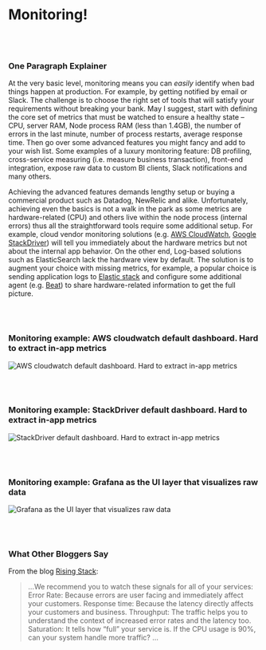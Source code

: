 # Monitoring!

<br/><br/>

### One Paragraph Explainer

At the very basic level, monitoring means you can *easily* identify when bad things happen at production. For example, by getting notified by email or Slack. The challenge is to choose the right set of tools that will satisfy your requirements without breaking your bank. May I suggest, start with defining the core set of metrics that must be watched to ensure a healthy state – CPU, server RAM,  Node process RAM (less than 1.4GB), the number of errors in the last minute, number of process restarts, average response time. Then go over some advanced features you might fancy and add to your wish list. Some examples of a luxury monitoring feature: DB profiling, cross-service measuring (i.e. measure business transaction), front-end integration, expose raw data to custom BI clients, Slack notifications and many others.

Achieving the advanced features demands lengthy setup or buying a commercial product such as Datadog, NewRelic and alike. Unfortunately, achieving even the basics is not a walk in the park as some metrics are hardware-related (CPU) and others live within the node process (internal errors) thus all the straightforward tools require some additional setup. For example, cloud vendor monitoring solutions (e.g. [AWS CloudWatch](https://aws.amazon.com/cloudwatch/), [Google StackDriver](https://cloud.google.com/stackdriver/)) will tell you immediately about the hardware metrics but not about the internal app behavior. On the other end, Log-based solutions such as ElasticSearch lack the hardware view by default. The solution is to augment your choice with missing metrics, for example, a popular choice is sending application logs to [Elastic stack](https://www.elastic.co/products) and configure some additional agent (e.g. [Beat](https://www.elastic.co/products)) to share hardware-related information to get the full picture.

<br/><br/>

### Monitoring example: AWS cloudwatch default dashboard. Hard to extract in-app metrics

![AWS cloudwatch default dashboard. Hard to extract in-app metrics](./assets/images/monitoring1.png)

<br/><br/>

### Monitoring example: StackDriver default dashboard. Hard to extract in-app metrics

![StackDriver default dashboard. Hard to extract in-app metrics](./assets/images/monitoring2.jpg)

<br/><br/>

### Monitoring example: Grafana as the UI layer that visualizes raw data

![Grafana as the UI layer that visualizes raw data](./assets/images/monitoring3.png)

<br/><br/>

### What Other Bloggers Say

From the blog [Rising Stack](https://blog.risingstack.com/node-js-performance-monitoring-with-prometheus/):

> …We recommend you to watch these signals for all of your services:
> Error Rate: Because errors are user facing and immediately affect your customers.
> Response time: Because the latency directly affects your customers and business.
> Throughput: The traffic helps you to understand the context of increased error rates and the latency too.
> Saturation: It tells how “full” your service is. If the CPU usage is 90%, can your system handle more traffic? …
